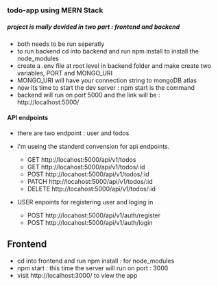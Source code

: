 ### todo-app using MERN Stack

##### project is maily devided in two part : frontend and backend

- both needs to be run seperatly
- to run backend cd into backend and run npm install to install the node_modules
- create a .env file at root level in backend folder and make create two variables, PORT and MONGO_URI
- MONGO_URI will have your connection string to mongoDB atlas
- now its time to start the dev server : npm start is the command
- backend will run on port 5000 and the link will be : http://localhost:5000/

#### API endpoints

- there are two endpoint : user and todos
- i'm useing the standerd convension for api endpoints.

  - GET http://locahost:5000/api/v1/todos
  - GET http://locahost:5000/api/v1/todos/:id
  - POST http://locahost:5000/api/v1/todos/:id
  - PATCH http://locahost:5000/api/v1/todos/:id
  - DELETE http://locahost:5000/api/v1/todos/:id

- USER enpoints for registering user and loging in
  - POST http://locahost:5000/api/v1/auth/register
  - POST http://locahost:5000/api/v1/auth/login

## Frontend

- cd into frontend and run npm install : for node_modules
- npm start : this time the server will run on port : 3000
- visit http://localhost:3000/ to view the app
